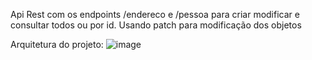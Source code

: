 Api Rest com os endpoints /endereco e /pessoa para criar modificar e consultar todos ou por id.
Usando patch para modificação dos objetos

Arquitetura do projeto:
![image](https://github.com/caio-d/api_rest_spring_jpa/assets/61245394/5cb583a3-7ab3-4cff-9227-051f3b0d6bc1)
